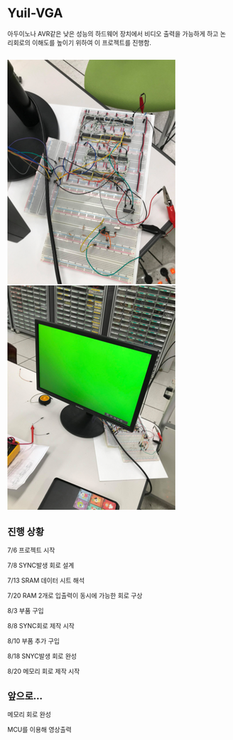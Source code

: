 # Yuil-VGA
아두이노나 AVR같은 낮은 성능의 하드웨어 장치에서 비디오 출력을 가능하게 하고 논리회로의 이해도를 높이기 위하여 이 프로젝트를 진행함.

## 
<div>
  <img src="SYNC1.jpg" width="378" height=504/>
  <img width=10/>
  <img src="SYNC2.jpg" width="378" height=504/>
</div>


## 진행 상황
7/6 프로젝트 시작

7/8 SYNC발생 회로 설계

7/13 SRAM 데이터 시트 해석

7/20 RAM 2개로 입출력이 동시에 가능한 회로 구상

8/3 부품 구입
  
8/8 SYNC회로 제작 시작

8/10 부품 추가 구입

8/18 SNYC발생 회로 완성

8/20 메모리 회로 제작 시작
  
## 앞으로...
메모리 회로 완성

MCU를 이용해 영상출력
